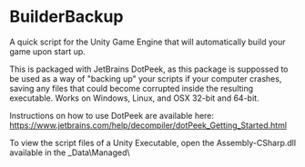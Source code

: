 # BuilderBackup
A quick script for the Unity Game Engine that will automatically build your game upon start up.

This is packaged with JetBrains DotPeek, as this package is suppossed to be used as a way of "backing up" your scripts if your computer crashes, saving any files that could become corrupted inside the resulting executable. Works on Windows, Linux, and OSX 32-bit and 64-bit.

Instructions on how to use DotPeek are available here: https://www.jetbrains.com/help/decompiler/dotPeek_Getting_Started.html

To view the script files of a Unity Executable, open the Assembly-CSharp.dll available in the \_Data\\Managed\\
